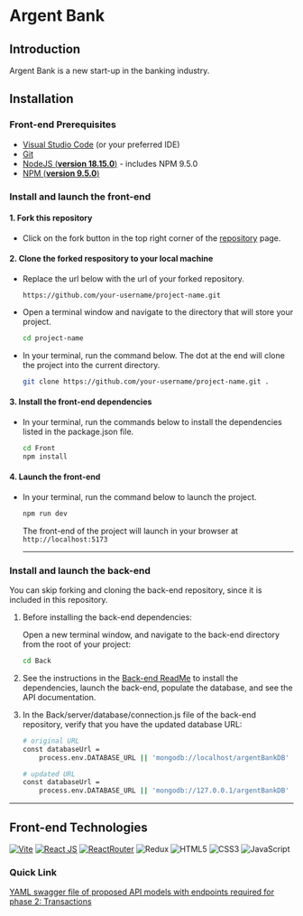 # Argent Bank

## Introduction

Argent Bank is a new start-up in the banking industry.

## Installation

### Front-end Prerequisites

- [Visual Studio Code](https://code.visualstudio.com/) (or your preferred IDE)
- [Git](https://docs.github.com/en/get-started/quickstart/set-up-git)
- [NodeJS (**version 18.15.0**)](https://nodejs.org/en/) - includes NPM 9.5.0
- [NPM (**version 9.5.0**)](https://docs.npmjs.com/downloading-and-installing-node-js-and-npm)

### Install and launch the front-end

#### 1. Fork this repository

- Click on the fork button in the top right corner of the [repository](https://github.com/htaylor91/p13_taylor_heather) page.

#### 2. Clone the forked respository to your local machine

- Replace the url below with the url of your forked repository.

    `https://github.com/your-username/project-name.git`

- Open a terminal window and navigate to the directory that will store your project.

    ```bash
    cd project-name
    ```

- In your terminal, run the command below. The dot at the end will clone the project into the current directory.

    ```bash
    git clone https://github.com/your-username/project-name.git .
    ```

#### 3. Install the front-end dependencies

- In your terminal, run the commands below to install the dependencies listed in the package.json file.

    ```bash
    cd Front
    npm install
    ```

#### 4. Launch the front-end

- In your terminal, run the command below to launch the project.

    ```bash
    npm run dev
    ```

    The front-end of the project will launch in your browser at `http://localhost:5173`

    ---

### Install and launch the back-end

You can skip forking and cloning the back-end repository, since it is included in this repository.

1. Before installing the back-end dependencies:

    Open a new terminal window, and navigate to the back-end directory from the root of your project:

    ```bash
    cd Back
    ```

2. See the instructions in the [Back-end ReadMe](https://github.com/htaylor91/p13_taylor_heather/tree/master/Back#readme) to install the dependencies, launch the back-end, populate the database, and see the API documentation.

3. In the Back/server/database/connection.js file of the back-end repository, verify that you have the updated database URL:

    ```bash
    # original URL
    const databaseUrl =
        process.env.DATABASE_URL || 'mongodb://localhost/argentBankDB'

    # updated URL
    const databaseUrl =
        process.env.DATABASE_URL || 'mongodb://127.0.0.1/argentBankDB'
    ```

---

## Front-end Technologies

[![Vite](https://img.shields.io/badge/Vite-646cff?style=for-the-badge&logo=vite&logoColor=yellow&labelColor=000)](https://vitejs.dev/)
[![React JS](https://img.shields.io/badge/React_JS-61dafb?style=for-the-badge&logo=react&logoColor=61dafb&labelColor=000)](https://react.dev/)
[![ReactRouter](https://img.shields.io/badge/React_Router-ca4245?style=for-the-badge&logo=reactrouter&labelColor=000)](https://reactrouter.com/en/main)
![Redux](https://img.shields.io/badge/redux-%23593d88.svg?style=for-the-badge&logo=redux&logoColor=white&labelColor=000)
![HTML5](https://img.shields.io/badge/HTML5-e34f26?style=for-the-badge&logo=html5&labelColor=000)
![CSS3](https://img.shields.io/badge/CSS3-1572b6?style=for-the-badge&logo=css3&logoColor=1572b6&labelColor=000)
![JavaScript](https://img.shields.io/badge/JavaScript-f7df1e?style=for-the-badge&logo=javascript&labelColor=000)

### Quick Link
[YAML swagger file of proposed API models with endpoints required for phase 2: Transactions](https://github.com/taylorfullstack/p13_taylor_heather/blob/master/Back/swagger.yaml)
